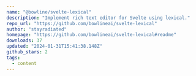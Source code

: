 ```yaml
---
name: "@bowline/svelte-lexical"
description: "Implement rich text editor for Svelte using lexical."
repo_url: "https://github.com/bowlineai/svelte-lexical"
author: "stayradiated"
homepage: "https://github.com/bowlineai/svelte-lexical#readme"
downloads: 37
updated: "2024-01-31T15:41:38.148Z"
github_stars: 2
tags: 
  - content
---
```

